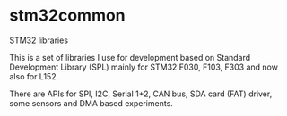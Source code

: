 # stm32common
STM32 libraries

This is a set of libraries I use for development based on Standard Development Library (SPL) mainly for STM32 F030, F103, F303 and now also for L152.

There are APIs for SPI, I2C, Serial 1+2, CAN bus, SDA card (FAT) driver, some sensors and DMA based experiments.

